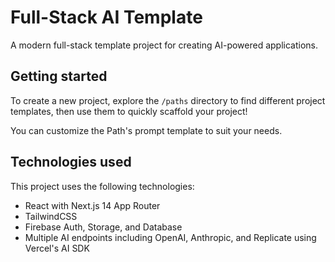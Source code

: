 # Full-Stack AI Template

A modern full-stack template project for creating AI-powered applications.

## Getting started
To create a new project, explore the `/paths` directory to find different project templates, then use them to quickly scaffold your project!

You can customize the Path's prompt template to suit your needs.

## Technologies used
This project uses the following technologies:
- React with Next.js 14 App Router
- TailwindCSS
- Firebase Auth, Storage, and Database
- Multiple AI endpoints including OpenAI, Anthropic, and Replicate using Vercel's AI SDK